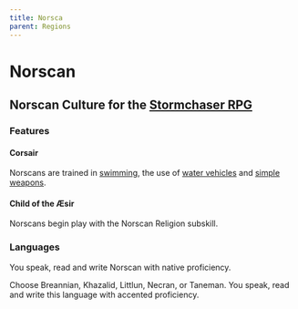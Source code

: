 ```yaml
---
title: Norsca
parent: Regions
---
```


# Norscan

## Norscan Culture for the [Stormchaser RPG](https://stormchaserroleplaying.com/stormchaserRPG/)

### Features

#### Corsair
Norscans are trained in [swimming](https://stormchaserroleplaying.com/stormchaserRPG/Skills/Athletics/#swimming), the use of [water vehicles](https://stormchaserroleplaying.com/stormchaserRPG/Equipment/Tools/Vehicles/) and [simple weapons](https://stormchaserroleplaying.com/stormchaserRPG/Equipment/Weapons/Simple/).

#### Child of the Æsir
Norscans begin play with the Norscan Religion subskill.

### Languages
You speak, read and write Norscan with native proficiency.

Choose Breannian, Khazalid, Littlun, Necran, or Taneman. You speak, read and write this language with accented proficiency.
